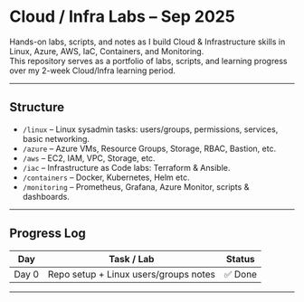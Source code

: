 # Cloud / Infra Labs – Sep 2025

Hands-on labs, scripts, and notes as I build Cloud & Infrastructure skills in Linux, Azure, AWS, IaC, Containers, and Monitoring.  
This repository serves as a portfolio of labs, scripts, and learning progress over my 2-week Cloud/Infra learning period.

---

## Structure

- `/linux` – Linux sysadmin tasks: users/groups, permissions, services, basic networking.  
- `/azure` – Azure VMs, Resource Groups, Storage, RBAC, Bastion, etc.  
- `/aws` – EC2, IAM, VPC, Storage, etc.  
- `/iac` – Infrastructure as Code labs: Terraform & Ansible.  
- `/containers` – Docker, Kubernetes, Helm etc.  
- `/monitoring` – Prometheus, Grafana, Azure Monitor, scripts & dashboards.

---

## Progress Log

| Day | Task / Lab | Status |
|---|---|---|
| Day 0 | Repo setup + Linux users/groups notes | ✅ Done |

---



